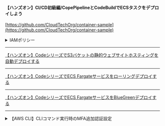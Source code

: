 #### 【ハンズオン】CI/CD初級編/CopePipelineとCodeBuildでECSタスクをデプロイしよう
[https://github.com/CloudTechOrg/container-sample](https://github.com/CloudTechOrg/container-sample)

<details>
  <summary> IAMポリシー
  </summary> 
  
  ```json
        {
            "Version": "2012-10-17",
            "Statement": [
                {
                    "Effect": "Allow",
                    "Action": [
                        "ecr:GetAuthorizationToken",
                        "ecr:BatchCheckLayerAvailability",
                        "ecr:GetDownloadUrlForLayer",
                        "ecr:GetRepositoryPolicy",
                        "ecr:DescribeRepositories",
                        "ecr:ListImages",
                        "ecr:DescribeImages",
                        "ecr:BatchGetImage",
                        "ecr:InitiateLayerUpload",
                        "ecr:UploadLayerPart",
                        "ecr:CompleteLayerUpload",
                        "ecr:PutImage"
                    ],
                    "Resource": "*"
                }
            ]
        }
```
</details>

---

[【ハンズオン】CodeシリーズでS3バケットの静的ウェブサイトホスティングを自動デプロイする](/sprint-06-file/【ハンズオン】CodeシリーズでS3バケットの静的ウェブサイトホスティングを自動デプロイする)

---

[【ハンズオン】CodeシリーズでECS Fargateサービスをローリングデプロイする](/sprint-06-file/【ハンズオン】CodeシリーズでECS-Fargateサービスをローリングデプロイする)

---

[【ハンズオン】CodeシリーズでECS FargateサービスをBlueGreenデプロイする](/sprint-06-file/【ハンズオン】CodeシリーズでECS-FargateサービスをBlueGreenデプロイする)

---

<details>
  <summary> 【AWS CLI】CLIコマンド実行時のMFA追加認証設定
  </summary> 

  #### IAMロール信頼ポリシー
  ```json
  {
    "Version": "2012-10-17",
    "Statement": [
        {
            "Effect": "Allow",
            "Principal": {
                "AWS": "arn:aws:iam::715731572821:user/test-2"
            },
            "Action": "sts:AssumeRole",
            "Condition": {
                "Bool": {
                    "aws:MultiFactorAuthPresent": "true"
                }
            }
        }
    ]
}
  ```

```
source_profile =
role_arn =
mfa_serial =
```
</details>